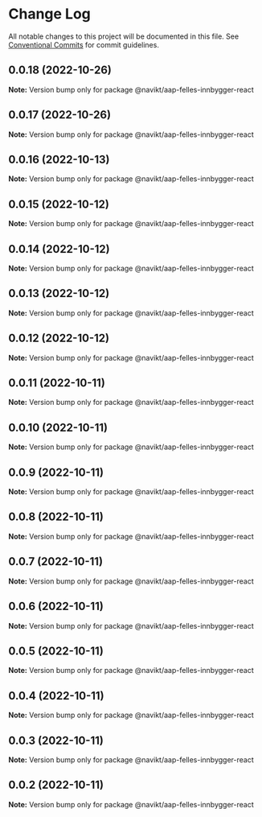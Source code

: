 # Change Log

All notable changes to this project will be documented in this file.
See [Conventional Commits](https://conventionalcommits.org) for commit guidelines.

## 0.0.18 (2022-10-26)

**Note:** Version bump only for package @navikt/aap-felles-innbygger-react

## 0.0.17 (2022-10-26)

**Note:** Version bump only for package @navikt/aap-felles-innbygger-react

## 0.0.16 (2022-10-13)

**Note:** Version bump only for package @navikt/aap-felles-innbygger-react

## 0.0.15 (2022-10-12)

**Note:** Version bump only for package @navikt/aap-felles-innbygger-react

## 0.0.14 (2022-10-12)

**Note:** Version bump only for package @navikt/aap-felles-innbygger-react

## 0.0.13 (2022-10-12)

**Note:** Version bump only for package @navikt/aap-felles-innbygger-react

## 0.0.12 (2022-10-12)

**Note:** Version bump only for package @navikt/aap-felles-innbygger-react

## 0.0.11 (2022-10-11)

**Note:** Version bump only for package @navikt/aap-felles-innbygger-react

## 0.0.10 (2022-10-11)

**Note:** Version bump only for package @navikt/aap-felles-innbygger-react

## 0.0.9 (2022-10-11)

**Note:** Version bump only for package @navikt/aap-felles-innbygger-react

## 0.0.8 (2022-10-11)

**Note:** Version bump only for package @navikt/aap-felles-innbygger-react

## 0.0.7 (2022-10-11)

**Note:** Version bump only for package @navikt/aap-felles-innbygger-react

## 0.0.6 (2022-10-11)

**Note:** Version bump only for package @navikt/aap-felles-innbygger-react

## 0.0.5 (2022-10-11)

**Note:** Version bump only for package @navikt/aap-felles-innbygger-react

## 0.0.4 (2022-10-11)

**Note:** Version bump only for package @navikt/aap-felles-innbygger-react

## 0.0.3 (2022-10-11)

**Note:** Version bump only for package @navikt/aap-felles-innbygger-react

## 0.0.2 (2022-10-11)

**Note:** Version bump only for package @navikt/aap-felles-innbygger-react
